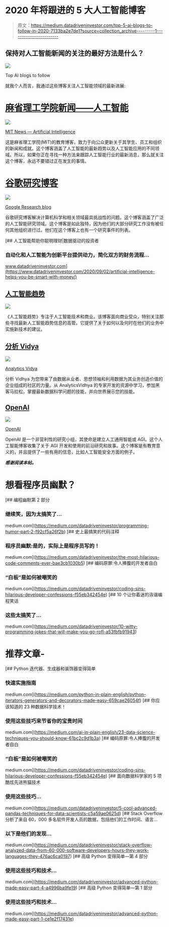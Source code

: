 # 2020 年将跟进的 5 大人工智能博客

> 原文：<https://medium.datadriveninvestor.com/top-5-ai-blogs-to-follow-in-2020-7133ba2e7de1?source=collection_archive---------1----------------------->

## 保持对人工智能新闻的关注的最好方法是什么？

![](img/2a4a0b4e4b8d7d78547c1620faa95ba3.png)

Top AI blogs to follow

就我个人而言，我通过这些博客关注人工智能领域的最新进展:

# [麻省理工学院新闻——人工智能](https://news.mit.edu/topic/artificial-intelligence2)

![](img/26fadcb2faff8afb8fbf5c75c3e2db01.png)

[MIT News — Artificial Intelligence](https://news.mit.edu/topic/artificial-intelligence2)

这是麻省理工学院(MIT)的教育博客，致力于向公众更新关于其学生、员工和组织的新闻和成就。这个博客涵盖了人工智能的最新趋势以及人工智能应用的不同领域。所以，如果你正在寻找一种方法来跟踪人工智能行业的最新消息，那么就关注这个博客，永远不要错过正在发生的事情。

# [谷歌研究博客](https://research.google.com/)

![](img/661ff270172474a46f7039856afb1f06.png)

[Google Research blog](https://research.google.com/)

谷歌研究博客解决计算机科学和相关领域最具挑战性的问题。这个博客涵盖了广泛的人工智能研究领域。这个博客是如此独特，因为他们的大部分研究工作没有被任何其他组织进行过。他们在这个博客上也有一个研究事件的列表。

[](https://www.datadriveninvestor.com/2020/09/02/artificial-intelligence-helps-you-be-smart-with-money/) [## 人工智能帮助你聪明理财|数据驱动的投资者

### 自动化和人工智能为创新平台提供动力，简化双方的财务流程…

www.datadriveninvestor.com](https://www.datadriveninvestor.com/2020/09/02/artificial-intelligence-helps-you-be-smart-with-money/) 

## [人工智能趋势](https://www.aitrends.com/)

![](img/572b5991b1bff7a9af3c6404eda741aa.png)

《人工智能趋势》专注于人工智能技术和商业。该博客面向商业受众，特别关注那些寻找最新人工智能趋势信息的高管。它提供了关于如何以及何时在他们的业务中实施新技术的建议。

## [分析 Vidya](https://www.analyticsvidhya.com/)

![](img/fe11eb69d410503b1733ed193b0dfb86.png)

[Analytics Vidya](https://www.analyticsvidhya.com/)

分析 Vidhya 为您带来了由数据从业者、思想领袖和利用数据为其业务创造价值的企业组成的社区的力量。从 AnalyticsVidhya 的专家开发的资源中学习，参加黑客马拉松，掌握最新数据科学问题的技能，并向世界展示您的技能。

## [OpenAI](https://twitter.com/openai)

![](img/05e478b1f2fc71d6b78bd7d47defd3ce.png)

[OpenAI](https://twitter.com/openai)

OpenAI 是一个非营利性的研究小组，其使命是建立人工通用智能或 AGI。这个人工智能博客收集了关于 AGI 开发和使用的前沿研究和故事。这个博客是有教育意义的，并且提供了一些有用的信息，比如人工智能安全方面的例子。

***感谢阅读本帖。***

# 想看程序员幽默？

[](https://medium.com/datadriveninvestor/programming-humor-part-2-f92cf5a26f2b) [## 编程幽默第 2 部分

### 继续笑，因为太搞笑了…

medium.com](https://medium.com/datadriveninvestor/programming-humor-part-2-f92cf5a26f2b) [](https://medium.com/datadriveninvestor/the-most-hilarious-code-comments-ever-bae3cb1030b5) [## 史上最搞笑的代码注释

### 程序员幽默:是的，实际上是程序员写的！

medium.com](https://medium.com/datadriveninvestor/the-most-hilarious-code-comments-ever-bae3cb1030b5) [](https://medium.com/datadriveninvestor/coding-sins-hilarious-developer-confessions-f55eb342454e) [## 编码原罪:令人捧腹的开发者自白

### “白板”是如何被嘲笑的

medium.com](https://medium.com/datadriveninvestor/coding-sins-hilarious-developer-confessions-f55eb342454e) [](https://medium.com/datadriveninvestor/10-witty-programming-jokes-that-will-make-you-go-rofl-a53fbfb91943) [## 10 个让你着迷的诙谐编程笑话

### 这些太搞笑了…

medium.com](https://medium.com/datadriveninvestor/10-witty-programming-jokes-that-will-make-you-go-rofl-a53fbfb91943) 

# 推荐文章-

[](https://medium.com/python-in-plain-english/python-iterators-generators-and-decorators-made-easy-659cae26054f) [## Python 迭代器、生成器和装饰器变得简单

### 快速实施指南

medium.com](https://medium.com/python-in-plain-english/python-iterators-generators-and-decorators-made-easy-659cae26054f) [](https://medium.com/ai-in-plain-english/23-data-science-techniques-you-should-know-61bc2c9d1b3a) [## 你应该知道的 23 种数据科学技术！

### 使用这些技巧来节省你的宝贵时间

medium.com](https://medium.com/ai-in-plain-english/23-data-science-techniques-you-should-know-61bc2c9d1b3a) [](https://medium.com/datadriveninvestor/coding-sins-hilarious-developer-confessions-f55eb342454e) [## 编码原罪:令人捧腹的开发者自白

### “白板”是如何被嘲笑的

medium.com](https://medium.com/datadriveninvestor/coding-sins-hilarious-developer-confessions-f55eb342454e) [](https://medium.com/datadriveninvestor/5-cool-advanced-pandas-techniques-for-data-scientists-c5a59ae0625d) [## 面向数据科学家的 5 项酷炫先进熊猫技术

### 使用这些技巧…

medium.com](https://medium.com/datadriveninvestor/5-cool-advanced-pandas-techniques-for-data-scientists-c5a59ae0625d) [](https://medium.com/datadriveninvestor/stack-overflow-analyzed-data-from-60-000-software-developers-hours-they-work-languages-they-476ac6ca0197) [## Stack Overflow 分析了来自 60，000 多名软件开发人员的数据，包括他们的工作时间、语言…

### 以下是他们的发现…

medium.com](https://medium.com/datadriveninvestor/stack-overflow-analyzed-data-from-60-000-software-developers-hours-they-work-languages-they-476ac6ca0197) [](https://medium.com/datadriveninvestor/advanced-python-made-easy-part-4-a4996ba9fe19) [## 高级 Python 变得简单—第 4 部分

### 使用这些技巧和技术…

medium.com](https://medium.com/datadriveninvestor/advanced-python-made-easy-part-4-a4996ba9fe19) [](https://medium.com/datadriveninvestor/advanced-python-made-easy-part-1-ce1e2f17431e) [## 高级 Python 变得简单—第 1 部分

### 使用这些技巧和技术…

medium.com](https://medium.com/datadriveninvestor/advanced-python-made-easy-part-1-ce1e2f17431e)